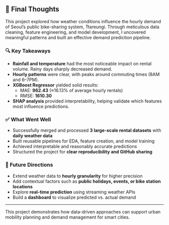 ## 🧾 Final Thoughts

This project explored how weather conditions influence the hourly demand of Seoul’s public bike-sharing system, Ttareungi. Through meticulous data cleaning, feature engineering, and model development, I uncovered meaningful patterns and built an effective demand prediction pipeline.

### 🔍 Key Takeaways

- **Rainfall and temperature** had the most noticeable impact on rental volume. Rainy days sharply decreased demand.
- **Hourly patterns** were clear, with peaks around commuting times (8AM and 6–7PM).
- **XGBoost Regressor** yielded solid results:
  - MAE: **962.43** (≈16.13% of average hourly rentals)
  - RMSE: **1610.30**
- **SHAP analysis** provided interpretability, helping validate which features most influence predictions.

### ✅ What Went Well

- Successfully merged and processed **3 large-scale rental datasets** with **daily weather data**
- Built reusable pipelines for EDA, feature creation, and model training
- Achieved interpretable and reasonably accurate predictions
- Structured the project for **clear reproducibility and GitHub sharing**

### 🚀 Future Directions

- Extend weather data to **hourly granularity** for higher precision
- Add contextual factors such as **public holidays, events, or bike station locations**
- Explore **real-time prediction** using streaming weather APIs
- Build a **dashboard** to visualize predicted vs. actual demand

---

This project demonstrates how data-driven approaches can support urban mobility planning and demand management for smart cities.